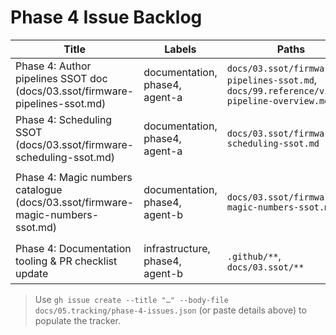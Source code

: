 # Phase 4 Issue Backlog

| Title | Labels | Paths | Acceptance Checks |
|-------|--------|-------|-------------------|
| Phase 4: Author pipelines SSOT doc (docs/03.ssot/firmware-pipelines-ssot.md) | documentation, phase4, agent-a | `docs/03.ssot/firmware-pipelines-ssot.md`, `docs/99.reference/visual-pipeline-overview.md` | `./agent_runner.sh pio run`<br/>`rg -n "TODO|TBD" docs/03.ssot/firmware-pipelines-ssot.md docs/99.reference/visual-pipeline-overview.md` |
| Phase 4: Scheduling SSOT (docs/03.ssot/firmware-scheduling-ssot.md) | documentation, phase4, agent-a | `docs/03.ssot/firmware-scheduling-ssot.md` | `rg -n "TODO|TBD" docs/03.ssot/firmware-scheduling-ssot.md`<br/>`rg -n "g_rb_reads" docs/03.ssot/firmware-scheduling-ssot.md` |
| Phase 4: Magic numbers catalogue (docs/03.ssot/firmware-magic-numbers-ssot.md) | documentation, phase4, agent-b | `docs/03.ssot/firmware-magic-numbers-ssot.md` | `rg -n "CONFIG.SAMPLES_PER_CHUNK" docs/03.ssot/firmware-magic-numbers-ssot.md`<br/>`rg -n "Watchdog" docs/03.ssot/firmware-magic-numbers-ssot.md` |
| Phase 4: Documentation tooling & PR checklist update | infrastructure, phase4, agent-b | `.github/**`, `docs/03.ssot/**` | `test ! -f analysis/PLACEHOLDER`<br/>`rg -n "SSOT docs reviewed" .github` |

> Use `gh issue create --title "…" --body-file docs/05.tracking/phase-4-issues.json` (or paste details above) to populate the tracker.
